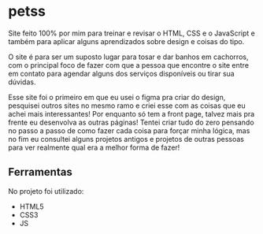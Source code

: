 # petss

 Site feito 100% por mim para treinar e revisar o HTML, CSS e o JavaScript e também para aplicar alguns aprendizados sobre design e coisas do tipo.
 
 O site é para ser um suposto lugar para tosar e dar banhos em cachorros, com o principal foco de fazer com que a pessoa que encontre o site entre em contato para agendar alguns dos serviços disponíveis ou tirar sua dúvidas.
 
 Esse site foi o primeiro em que eu usei o figma pra criar do design, pesquisei outros sites no mesmo ramo e criei esse com as coisas que eu achei mais interessantes!
 Por enquanto só tem a front page, talvez mais pra frente eu desenvolva as outras páginas!
 Tentei criar tudo do zero pensando no passo a passo de como fazer cada coisa para forçar minha lógica, mas no fim eu consultei alguns projetos antigos e projetos de outras pessoas para ver realmente qual era a melhor forma de fazer!
 
 ## Ferramentas
 
 No projeto foi utilizado:

 - HTML5
 - CSS3
 - JS
